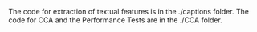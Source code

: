 
The code for extraction of textual features is in the ./captions folder. 
The code for CCA and the Performance Tests are in the ./CCA folder.



